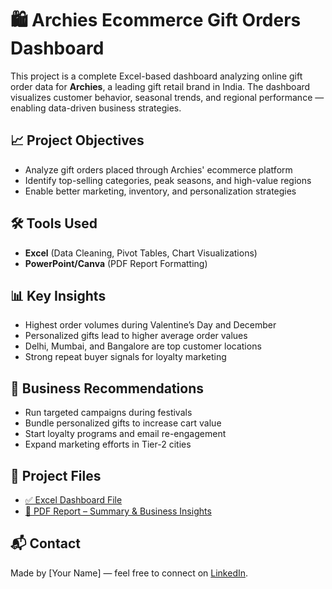 # 🛍️ Archies Ecommerce Gift Orders Dashboard

This project is a complete Excel-based dashboard analyzing online gift order data for **Archies**, a leading gift retail brand in India. The dashboard visualizes customer behavior, seasonal trends, and regional performance — enabling data-driven business strategies.

## 📈 Project Objectives
- Analyze gift orders placed through Archies' ecommerce platform
- Identify top-selling categories, peak seasons, and high-value regions
- Enable better marketing, inventory, and personalization strategies

## 🛠️ Tools Used
- **Excel** (Data Cleaning, Pivot Tables, Chart Visualizations)
- **PowerPoint/Canva** (PDF Report Formatting)

## 📊 Key Insights
- Highest order volumes during Valentine’s Day and December
- Personalized gifts lead to higher average order values
- Delhi, Mumbai, and Bangalore are top customer locations
- Strong repeat buyer signals for loyalty marketing

## 🚀 Business Recommendations
- Run targeted campaigns during festivals
- Bundle personalized gifts to increase cart value
- Start loyalty programs and email re-engagement
- Expand marketing efforts in Tier-2 cities

## 📄 Project Files
- [✅ Excel Dashboard File](./Archies_Ecommerce_Dashboard.xlsx)
- [📘 PDF Report – Summary & Business Insights](./Archies_Ecommerce_Report.pdf)

## 📬 Contact
Made by [Your Name] — feel free to connect on [LinkedIn](https://www.linkedin.com/).

